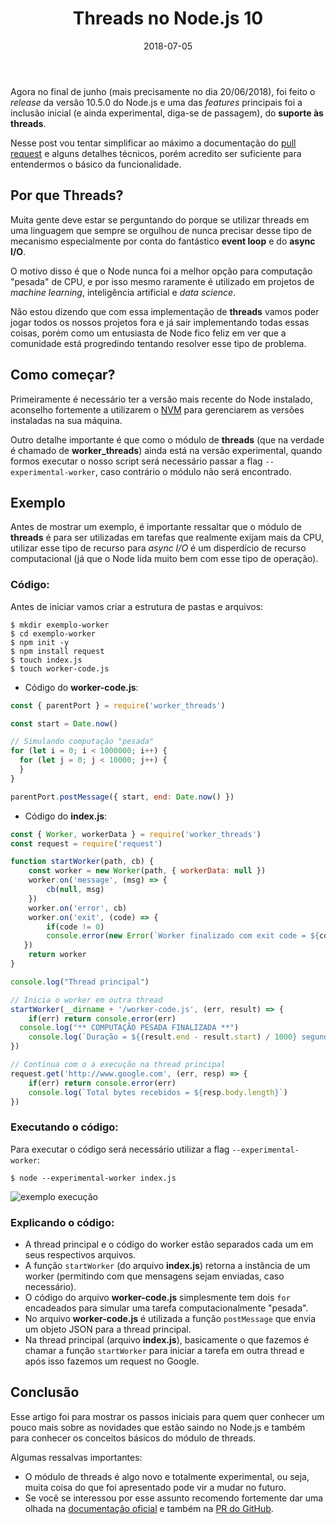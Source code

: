 ﻿---
title: Threads no Node.js 10
authors: Breno Panzolini
type: post
date: 2018-07-05
excerpt: Uma introdução prática às threads no Node.js.
categories:
  - NodeJS
  - JavaScript
tags:
  - NodeJS
  - JavaScript
image: https://pre00.deviantart.net/52b2/th/pre/f/2017/092/7/4/nodejs_dark_by_wfuller-db4e1ip.png
---

Agora no final de junho (mais precisamente no dia 20/06/2018), foi feito o *release* da versão 10.5.0 do Node.js e uma das *features* principais foi a inclusão inicial (e ainda experimental, diga-se de passagem), do **suporte às threads**.

Nesse post vou tentar simplificar ao máximo a documentação do [pull request](https://github.com/nodejs/node/pull/20876) e alguns detalhes técnicos, porém acredito ser suficiente para entendermos o básico da funcionalidade.

## Por que Threads?

Muita gente deve estar se perguntando do porque se utilizar threads em uma linguagem que sempre se orgulhou de nunca precisar desse tipo de mecanismo especialmente por conta do fantástico **event loop** e do **async I/O**.

O motivo disso é que o Node nunca foi a melhor opção para computação "pesada" de CPU, e por isso mesmo raramente é utilizado em projetos de *machine learning*, inteligência artificial e *data science*.

Não estou dizendo que com essa implementação de **threads** vamos poder jogar todos os nossos projetos fora e já sair implementando todas essas coisas, porém como um entusiasta de Node fico feliz em ver que a comunidade está progredindo tentando resolver esse tipo de problema.

## Como começar?

Primeiramente é necessário ter a versão mais recente do Node instalado, aconselho fortemente a utilizarem o [NVM](https://github.com/creationix/nvm) para gerenciarem as versões instaladas na sua máquina.

Outro detalhe importante é que como o módulo de **threads** (que na verdade é chamado de **worker_threads**) ainda está na versão experimental, quando formos executar o nosso script será necessário passar a flag `--experimental-worker`, caso contrário o módulo não será encontrado.

## Exemplo

Antes de mostrar um exemplo, é importante ressaltar que o módulo de **threads** é para ser utilizadas em tarefas que realmente exijam mais da CPU, utilizar esse tipo de recurso para *async I/O* é um disperdício de recurso computacional (já que o Node lida muito bem com esse tipo de operação).

### Código:

Antes de iniciar vamos criar a estrutura de pastas e arquivos:

```
$ mkdir exemplo-worker
$ cd exemplo-worker
$ npm init -y
$ npm install request
$ touch index.js
$ touch worker-code.js
```

- Código do **worker-code.js**:

```js
const { parentPort } = require('worker_threads')

const start = Date.now()

// Simulando computação "pesada"
for (let i = 0; i < 1000000; i++) {
  for (let j = 0; j < 10000; j++) {
  }
}

parentPort.postMessage({ start, end: Date.now() })
```

- Código do **index.js**:

```js
const { Worker, workerData } = require('worker_threads')
const request = require('request')

function startWorker(path, cb) {
	const worker = new Worker(path, { workerData: null })
	worker.on('message', (msg) => {
		cb(null, msg)
	})
	worker.on('error', cb)
	worker.on('exit', (code) => {
		if(code != 0)
	    console.error(new Error(`Worker finalizado com exit code = ${code}`))
   })
	return worker
}

console.log("Thread principal")

// Inicia o worker em outra thread
startWorker(__dirname + '/worker-code.js', (err, result) => {
	if(err) return console.error(err)
  console.log("** COMPUTAÇÃO PESADA FINALIZADA **")
	console.log(`Duração = ${(result.end - result.start) / 1000} segundos`)
})

// Continua com o a execução na thread principal
request.get('http://www.google.com', (err, resp) => {
	if(err) return console.error(err)
	console.log(`Total bytes recebidos = ${resp.body.length}`)
})
```

### Executando o código:

Para executar o código será necessário utilizar a flag `--experimental-worker`:

```
$ node --experimental-worker index.js
```

![exemplo execução](https://i.imgur.com/Ba5rVYu.png)

### Explicando o código:

- A thread principal e o código do worker estão separados cada um em seus respectivos arquivos.
- A função `startWorker` (do arquivo **index.js**) retorna a instância de um worker (permitindo com que mensagens sejam enviadas, caso necessário).
- O código do arquivo **worker-code.js** simplesmente tem dois `for` encadeados para simular uma tarefa computacionalmente "pesada".
- No arquivo **worker-code.js** é utilizada a função `postMessage` que envia um objeto JSON para a thread principal.
- Na thread principal (arquivo **index.js**), basicamente o que fazemos é chamar a função `startWorker` para iniciar a tarefa em outra thread e após isso fazemos um request no Google.

## Conclusão

Esse artigo foi para mostrar os passos iniciais para quem quer conhecer um pouco mais sobre as novidades que estão saindo no Node.js e também para conhecer os conceitos básicos do módulo de threads.

Algumas ressalvas importantes:
- O módulo de threads é algo novo e totalmente experimental, ou seja, muita coisa do que foi apresentado pode vir a mudar no futuro.
- Se você se interessou por esse assunto recomendo fortemente dar uma olhada na [documentação oficial](https://nodejs.org/api/worker_threads.html) e também na [PR do GitHub](https://github.com/nodejs/node/pull/20876).
